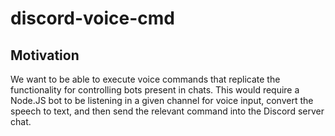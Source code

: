 # discord-voice-cmd
## Motivation
We want to be able to execute voice commands that replicate the functionality for controlling bots present in chats. This would require a Node.JS bot to be listening in a given channel for voice input, convert the speech to text, and then send the relevant command into the Discord server chat.
